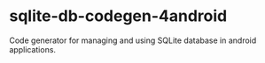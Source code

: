 # sqlite-db-codegen-4android
Code generator for managing and using SQLite database in android applications.
